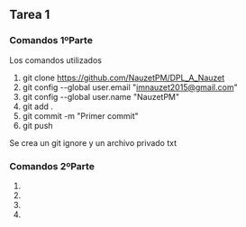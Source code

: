 ## Tarea 1
### Comandos 1ºParte
Los comandos utilizados
1. git clone https://github.com/NauzetPM/DPL_A_Nauzet
2. git config --global user.email "imnauzet2015@gmail.com"
3. git config --global user.name "NauzetPM"
4. git add .
5. git commit -m "Primer commit"
6. git push

Se crea un git ignore y un archivo privado txt

### Comandos 2ºParte
1. 
2. 
3. 
4. 